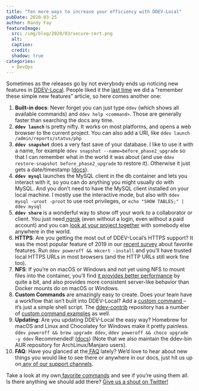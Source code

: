 ```yaml
---
title: "Ten more ways to increase your efficiency with DDEV-Local"
pubDate: 2020-03-25
author: Randy Fay
featureImage:
  src: /img/blog/2020/03/secure-cert.png
  alt:
  caption:
  credit:
  shadow: true
categories:
  - DevOps
---
```


Sometimes as the releases go by not everybody ends up noticing new features in [DDEV-Local](https://ddev.com/ddev-local/). People liked it the [last time](https://ddev.com/ddev-local/eight-more-ways-to-get-the-most-out-of-ddev-local/) we did a “remember these simple new features” article, so here comes another one:

1. **Built-in docs**: Never forget you can just type `ddev` (which shows all available commands) and `ddev help <command>`. Those are generally faster than searching the docs any time.
2. **`ddev launch`** is pretty nifty. It works on most platforms, and opens a web browser to the current project. You can also add a URI, like `ddev launch /admin/reports/status/php`
3. **`ddev snapshot`** does a very fast save of your database. I like to use it with a name, for example `ddev snapshot --name=before_phase2_upgrade` so that I can remember what in the world it was about (and use `ddev restore-snapshot before_phase2_upgrade` to restore it). Otherwise it just gets a date/timestamp ([docs](https://ddev.readthedocs.io/en/stable/users/cli-usage/#snapshotting-and-restoring-a-database)).
4. **`ddev mysql`** launches the MySQL client in the db container and lets you interact with it, so you can do anything you might usually do with MySQL. And you don’t need to have the MySQL client installed on your local machine. I mostly use the interactive mode, but also with `ddev mysql -uroot -proot` to use root privileges, or `echo "SHOW TABLES;" | ddev mysql`
5. **`ddev share`** is a wonderful way to show off your work to a collaborator or client. You just need[ ngrok](https://ngrok.com/) (even without a login, even without a paid account) and you can [look at your project together](https://ddev.com/ddev-local/sharing-a-ddev-local-project-with-other-collaborators/) with somebody else anywhere in the world.
6. **HTTPS**: Are you getting the most out of DDEV-Local’s HTTPS support? It was the most popular feature of 2019 in our [recent survey](https://ddev.com/ddev-local/vote-for-your-favorite-new-ddev-local-development-environment-features/) about favorite features. Run `ddev poweroff && mkcert -install` and you’ll have trusted local HTTPS URLs in most browsers (and the HTTP URLs still work fine too).
7. **NFS**: If you’re on macOS or Windows and not yet using NFS to mount files into the container, you’ll find [it provides better performance](https://ddev.readthedocs.io/en/stable/users/performance/) by quite a bit, and also provides more consistent server-like behavior than Docker mounts do on macOS or Windows.
8. **Custom Commands** are amazingly easy to create. Does your team have a workflow that isn’t built into DDEV-Local? Add a [custom command ](https://ddev.readthedocs.io/en/stable/users/extend/custom-commands/)– it’s just a simple shell script. The [ddev-contrib](https://github.com/ddev/ddev-contrib) repository has a number of [custom command examples](https://github.com/ddev/ddev-contrib#custom-command-examples) as well.
9. **Updating**: Are you updating DDEV-Local the easy way? Homebrew for macOS and Linux and Chocolatey for Windows make it pretty painless. `ddev poweroff && brew upgrade ddev`, `ddev poweroff && choco upgrade -y ddev` Recommended! ([docs](https://ddev.readthedocs.io/en/stable/#installation)) (Note that we also maintain the ddev-bin AUR repository for ArchLinux/Manjaro users).
10. **FAQ**: Have you glanced at the[ FAQ](https://ddev.readthedocs.io/en/stable/users/faq/) lately? We’d love to hear about new things you would like to see there or anywhere in our docs, just hit us up on[ any of our support channels](https://ddev.readthedocs.io/en/stable/#support).

Take a look at my own[ favorite commands](https://ddev.readthedocs.io/en/stable/users/cli-usage/#favorite-commands) and see if you’re using them all. Is there anything we should add there? [Give us a shout on Twitter!](http://twitter.com/drud)
